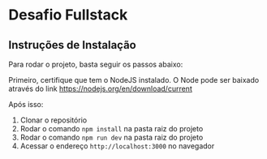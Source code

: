 # Desafio Fullstack


## Instruções de Instalação

Para rodar o projeto, basta seguir os passos abaixo:

Primeiro, certifique que tem o NodeJS instalado.
O Node pode ser baixado através do link https://nodejs.org/en/download/current

Após isso:
1. Clonar o repositório
2. Rodar o comando `npm install` na pasta raiz do projeto
3. Rodar o comando `npm run dev` na pasta raiz do projeto
4. Acessar o endereço `http://localhost:3000` no navegador
